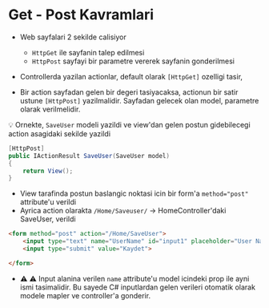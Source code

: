 # Get - Post Kavramlari

- Web sayfalari 2 sekilde calisiyor
  - `HttpGet` ile sayfanin talep edilmesi
  - `HttpPost` sayfayi bir parametre vererek sayfanin gonderilmesi

- Controllerda yazilan actionlar, default olarak `[HttpGet]` ozelligi tasir,
- Bir action sayfadan gelen bir degeri tasiyacaksa, actionun bir satir ustune `[HttpPost]` yazilmalidir. Sayfadan gelecek olan model, parametre olarak verilmelidir.

:bulb: Ornekte, `SaveUser` modeli yazildi ve view'dan gelen postun gidebilecegi action asagidaki sekilde yazildi

```C#
[HttpPost]
public IActionResult SaveUser(SaveUser model)
{
    return View();
}
```

- View tarafinda postun baslangic noktasi icin bir form'a `method="post"` attribute'u verildi
- Ayrica action olarakta `/Home/Saveuser/` -> HomeController'daki SaveUser, verildi

```HTML
<form method="post" action="/Home/SaveUser">
    <input type="text" name="UserName" id="input1" placeholder="User Name">
    <input type="submit" value="Kaydet">

</form>
```

- :warning: :warning:  Input alanina verilen `name` attribute'u model icindeki prop ile ayni ismi tasimalidir. Bu sayede C# inputlardan gelen verileri otomatik olarak modele mapler ve controller'a gonderir.
